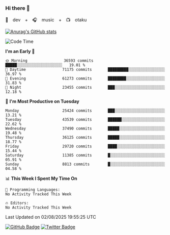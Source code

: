 ### Hi there 👋

🚀　dev　+　🎧　music　+　📺　otaku


[![Anurag's GitHub stats](https://github-readme-stats.vercel.app/api?username=koheitasaka&count_private=true&show_icons=true&theme=monokai)](https://github.com/koheitasaka/github-readme-stats)

<!--START_SECTION:waka-->
![Code Time](http://img.shields.io/badge/Code%20Time-1%2C161%20hrs%2023%20mins-blue)

**I'm an Early 🐤** 

```text
🌞 Morning                36593 commits       █████░░░░░░░░░░░░░░░░░░░░   19.01 % 
🌆 Daytime                71175 commits       █████████░░░░░░░░░░░░░░░░   36.97 % 
🌃 Evening                61273 commits       ████████░░░░░░░░░░░░░░░░░   31.83 % 
🌙 Night                  23455 commits       ███░░░░░░░░░░░░░░░░░░░░░░   12.18 % 
```
📅 **I'm Most Productive on Tuesday** 

```text
Monday                   25424 commits       ███░░░░░░░░░░░░░░░░░░░░░░   13.21 % 
Tuesday                  43539 commits       ██████░░░░░░░░░░░░░░░░░░░   22.62 % 
Wednesday                37490 commits       █████░░░░░░░░░░░░░░░░░░░░   19.48 % 
Thursday                 36125 commits       █████░░░░░░░░░░░░░░░░░░░░   18.77 % 
Friday                   29720 commits       ████░░░░░░░░░░░░░░░░░░░░░   15.44 % 
Saturday                 11385 commits       █░░░░░░░░░░░░░░░░░░░░░░░░   05.91 % 
Sunday                   8813 commits        █░░░░░░░░░░░░░░░░░░░░░░░░   04.58 % 
```


📊 **This Week I Spent My Time On** 

```text
💬 Programming Languages: 
No Activity Tracked This Week

🔥 Editors: 
No Activity Tracked This Week
```


 Last Updated on 02/08/2025 19:55:25 UTC
<!--END_SECTION:waka-->

[![GitHub Badge](https://img.shields.io/badge/GitHub-100000?style=for-the-badge&logo=github&logoColor=white)](https://github.com/koheitasaka)
[![Twitter Badge](https://img.shields.io/badge/Twitter-1DA1F2?style=for-the-badge&logo=twitter&logoColor=white)](https://twitter.com/sleep_asleep_)
